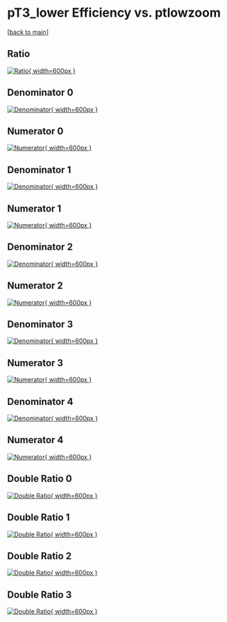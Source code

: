 # pT3_lower Efficiency vs. ptlowzoom

[[back to main](./)]



## Ratio

[![Ratio](../mtv/var/pT3_lower_vtr_13_0_eff_ptlowzoom.png){ width=600px }](../mtv/var/pT3_lower_vtr_13_0_eff_ptlowzoom.pdf)

## Denominator 0

[![Denominator](../mtv/den/pT3_lower_vtr_13_0_eff_ptlowzoom_den0.png){ width=600px }](../mtv/den/pT3_lower_vtr_13_0_eff_ptlowzoom_den0.pdf)

## Numerator 0

[![Numerator](../mtv/num/pT3_lower_vtr_13_0_eff_ptlowzoom_num0.png){ width=600px }](../mtv/num/pT3_lower_vtr_13_0_eff_ptlowzoom_num0.pdf)

## Denominator 1

[![Denominator](../mtv/den/pT3_lower_vtr_13_0_eff_ptlowzoom_den1.png){ width=600px }](../mtv/den/pT3_lower_vtr_13_0_eff_ptlowzoom_den1.pdf)

## Numerator 1

[![Numerator](../mtv/num/pT3_lower_vtr_13_0_eff_ptlowzoom_num1.png){ width=600px }](../mtv/num/pT3_lower_vtr_13_0_eff_ptlowzoom_num1.pdf)

## Denominator 2

[![Denominator](../mtv/den/pT3_lower_vtr_13_0_eff_ptlowzoom_den2.png){ width=600px }](../mtv/den/pT3_lower_vtr_13_0_eff_ptlowzoom_den2.pdf)

## Numerator 2

[![Numerator](../mtv/num/pT3_lower_vtr_13_0_eff_ptlowzoom_num2.png){ width=600px }](../mtv/num/pT3_lower_vtr_13_0_eff_ptlowzoom_num2.pdf)

## Denominator 3

[![Denominator](../mtv/den/pT3_lower_vtr_13_0_eff_ptlowzoom_den3.png){ width=600px }](../mtv/den/pT3_lower_vtr_13_0_eff_ptlowzoom_den3.pdf)

## Numerator 3

[![Numerator](../mtv/num/pT3_lower_vtr_13_0_eff_ptlowzoom_num3.png){ width=600px }](../mtv/num/pT3_lower_vtr_13_0_eff_ptlowzoom_num3.pdf)

## Denominator 4

[![Denominator](../mtv/den/pT3_lower_vtr_13_0_eff_ptlowzoom_den4.png){ width=600px }](../mtv/den/pT3_lower_vtr_13_0_eff_ptlowzoom_den4.pdf)

## Numerator 4

[![Numerator](../mtv/num/pT3_lower_vtr_13_0_eff_ptlowzoom_num4.png){ width=600px }](../mtv/num/pT3_lower_vtr_13_0_eff_ptlowzoom_num4.pdf)

## Double Ratio 0

[![Double Ratio](../mtv/ratio/pT3_lower_vtr_13_0_eff_ptlowzoom_ratio0.png){ width=600px }](../mtv/ratio/pT3_lower_vtr_13_0_eff_ptlowzoom_ratio0.pdf)

## Double Ratio 1

[![Double Ratio](../mtv/ratio/pT3_lower_vtr_13_0_eff_ptlowzoom_ratio1.png){ width=600px }](../mtv/ratio/pT3_lower_vtr_13_0_eff_ptlowzoom_ratio1.pdf)

## Double Ratio 2

[![Double Ratio](../mtv/ratio/pT3_lower_vtr_13_0_eff_ptlowzoom_ratio2.png){ width=600px }](../mtv/ratio/pT3_lower_vtr_13_0_eff_ptlowzoom_ratio2.pdf)

## Double Ratio 3

[![Double Ratio](../mtv/ratio/pT3_lower_vtr_13_0_eff_ptlowzoom_ratio3.png){ width=600px }](../mtv/ratio/pT3_lower_vtr_13_0_eff_ptlowzoom_ratio3.pdf)

